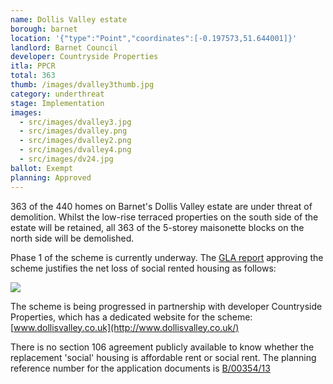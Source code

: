 ```yaml
---
name: Dollis Valley estate
borough: barnet
location: '{"type":"Point","coordinates":[-0.197573,51.644001]}'
landlord: Barnet Council
developer: Countryside Properties
itla: PPCR
total: 363
thumb: /images/dvalley3thumb.jpg
category: underthreat
stage: Implementation
images:
  - src/images/dvalley3.jpg
  - src/images/dvalley.png
  - src/images/dvalley2.png
  - src/images/dvalley4.png
  - src/images/dv24.jpg
ballot: Exempt
planning: Approved
---
```

363 of the 440 homes on Barnet's Dollis Valley estate are under threat of demolition. Whilst the low-rise terraced properties on the south side of the estate will be retained, all 363 of the 5-storey maisonette blocks on the north side will be demolished.

Phase 1 of the scheme is currently underway. The [GLA report](https://www.london.gov.uk/sites/default/files/public%3A//public%3A//PAWS/media_id_213093///dollis_valley_estate_report.pdf) approving the scheme justifies the net loss of social rented housing as follows:

<img src="/images/dvalleyreport.png" class="img-fluid rounded img-thumbnail">

The scheme is being progressed in partnership with developer Countryside Properties, which has a dedicated website for the scheme: [www.dollisvalley.co.uk](http://www.dollisvalley.co.uk/)

There is no section 106 agreement publicly available to know whether the replacement 'social' housing is affordable rent or social rent. The planning reference number for the application documents is [B/00354/13](https://publicaccess.barnet.gov.uk/online-applications/applicationDetails.do?activeTab=documents&keyVal=ZZZULZJIJV526)
